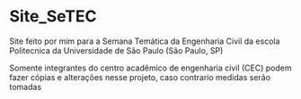 # Site_SeTEC
Site feito por mim para a Semana Temática da Engenharia Civil da escola Politecnica da Universidade de São Paulo (São Paulo, SP)

Somente integrantes do centro acadêmico de engenharia civil (CEC) podem fazer cópias e alterações nesse projeto, caso contrario medidas serão tomadas
